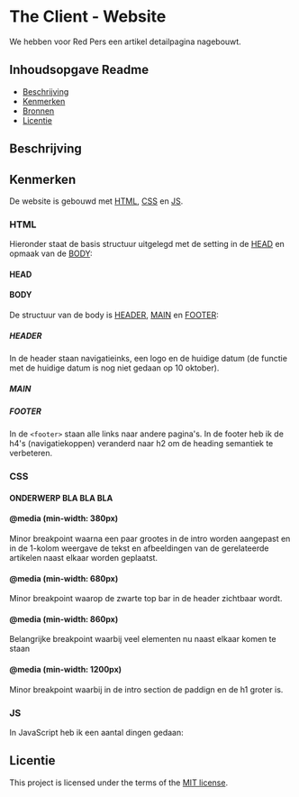 # The Client - Website

We hebben voor Red Pers een artikel detailpagina nagebouwt.

## Inhoudsopgave Readme

  * [Beschrijving](#beschrijving)
  * [Kenmerken](#kenmerken)
  * [Bronnen](#bronnen)
  * [Licentie](#licentie)

## Beschrijving


## Kenmerken

De website is gebouwd met [HTML](#html), [CSS](#CSS) en [JS](#JS).

### HTML

Hieronder staat de basis structuur uitgelegd met de setting in de [HEAD](#HEAD) en opmaak van de [BODY](#BODY):

#### HEAD
  

#### BODY

  De structuur van de body is [HEADER](#HEADER), [MAIN](#MAIN) en [FOOTER](#FOOTER): 
  
  ##### HEADER
  In de header staan navigatieinks, een logo en de huidige datum (de functie met de huidige datum is nog niet gedaan op 10 oktober).
  
  ##### MAIN
  

  
  ##### FOOTER
  
  In de `<footer>` staan alle links naar andere pagina's. In de footer heb ik de h4's (navigatiekoppen) veranderd naar h2 om de heading semantiek te verbeteren.
  
  
### CSS



#### ONDERWERP BLA BLA BLA

#### @media (min-width: 380px)

Minor breakpoint waarna een paar grootes in de intro worden aangepast en in de 1-kolom weergave de tekst en afbeeldingen van de gerelateerde artikelen naast elkaar worden geplaatst.

#### @media (min-width: 680px)

Minor breakpoint waarop de zwarte top bar in de header zichtbaar wordt.


#### @media (min-width: 860px)

Belangrijke breakpoint waarbij veel elementen nu naast elkaar komen te staan

#### @media (min-width: 1200px)

Minor breakpoint waarbij in de intro section de paddign en de h1 groter is.

### JS

In JavaScript heb ik een aantal dingen gedaan:


## Licentie

This project is licensed under the terms of the [MIT license](./LICENSE).
